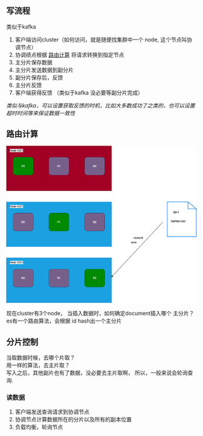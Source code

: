 ## 写流程
类似于kafka
1. 客户端访问cluster（如何访问，就是随便找集群中一个 node, 这个节点叫协调节点）
2. 协调绩点根据 [路由计算](write-and-read.md#路由计算) 将请求转换到指定节点
3. 主分片保存数据
4. 主分片发送数据到副分片
5. 副分片保存后，反馈
6. 主分片反馈
7. 客户端获得反馈  （类似于kafka 没必要等副分片完成）

*类似与kafka，可以设置获取反馈的时机，比如大多数成功了之类的，也可以设置超时时间等来保证数据一致性*
## 路由计算
![img.png](assets/route-shard.png)

现在cluster有3个node， 当插入数据时，如何确定document插入哪个 主分片？  
es有一个路由算法，会根据 id hash出一个主分片

## 分片控制
当取数据时候，去哪个片取？  
用一样的算法，去主片取？  
写入之后，其他副片也有了数据，没必要去主片取啊， 所以，一般来说会轮询查询.

### 读数据
1. 客户端发送查询请求到协调节点
2. 协调节点计算数据所在的分片以及所有的副本位置
3. 负载均衡，轮询节点